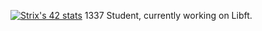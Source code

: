 [![Strix's 42 stats](https://badge42.herokuapp.com/api/stats/bel-amri)](https://github.com/JaeSeoKim/badge42)
1337 Student, currently working on Libft.